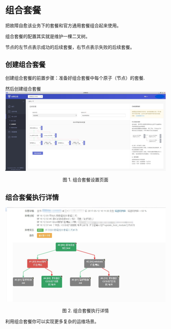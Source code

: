 # 组合套餐

把故障自愈该业务下的套餐和官方通用套餐组合起来使用。

组合套餐的配置其实就是维护一棵二叉树。

节点的左节点表示成功的后续套餐，右节点表示失败的后续套餐。

## 创建组合套餐

创建组合套餐的前置步骤：准备好组合套餐中每个原子（节点）的套餐.

然后创建组合套餐
![](media/14955228844734.jpg)
<center>图 1. 组合套餐设置页面</center>

## 组合套餐执行详情

![](media/14955229063739.jpg)
<center>图 2. 组合套餐执行详情</center>

利用组合套餐你可以实现更多复杂的运维场景。
